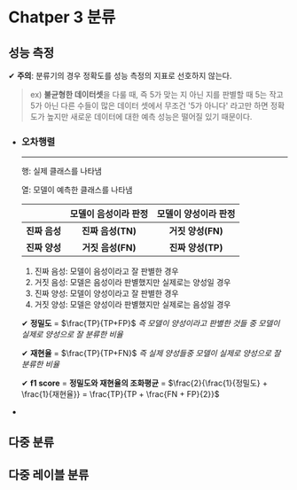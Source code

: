# Chatper 3 분류

## 성능 측정

 ✔ **주의**: 분류기의 경우 정확도를 성능 측정의 지표로 선호하지 않는다.

>ex) **불균형한 데이터셋**을 다룰 때, 즉 5가 맞는 지 아닌 지를 판별할 때 5는 작고 5가 아닌 다른 수들이 많은 데이터 셋에서 무조건 '5가 아니다' 라고만 하면 정확도가 높지만 새로운 데이터에 대한 예측 성능은 떨어질 있기 때문이다.

* ### 오차행렬

  ---

  행: 실제 클래스를 나타냄

  열: 모델이 예측한 클래스를 나타냄

  |               | 모델이 음성이라 판정 | 모델이 양성이라 판정 |
  | :-----------: | :------------------: | :------------------: |
  | **진짜 음성** |  **진짜 음성(TN)**   |  **거짓 양성(FN)**   |
  | **진짜 양성** |  **거짓 음성(FN)**   |  **진짜 양성(TP)**   |

  1. 진짜 음성: 모델이 음성이라고 잘 판별한 경우
  2. 거짓 음성: 모델은 음성이라 판별했지만 실제로는 양성일 경우
  3. 진짜 양성: 모델이 양성이라고 잘 판별한 경우
  4. 거짓 양성: 모델은 양성이라 판별했지만 실제로는 음성일 경우

   ✔ **정밀도** = $\frac{TP}{TP+FP}$  *즉 모델이 양성이라고 판별한 것들 중 모델이 실제로 양성으로 잘 분류한 비율*

   ✔ **재현율** = $\frac{TP}{TP+FN}$  *즉 실제 양성들중 모델이 실제로 양성으로 잘 분류한 비율*

  ✔ **f1 score** = **정밀도와 재현율의 조화평균** = $\frac{2}{\frac{1}{정밀도} + \frac{1}{재현율}} = \frac{TP}{TP + \frac{FN + FP}{2}}$

* 

## 다중 분류

## 다중 레이블 분류

